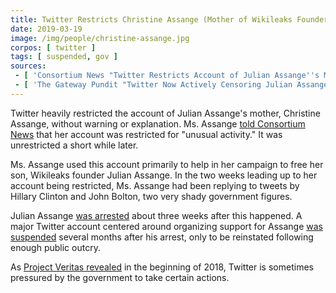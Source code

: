 ```yaml
---
title: Twitter Restricts Christine Assange (Mother of Wikileaks Founder Julian Assange)
date: 2019-03-19
image: /img/people/christine-assange.jpg
corpos: [ twitter ]
tags: [ suspended, gov ]
sources:
 - [ 'Consortium News "Twitter Restricts Account of Julian Assange''s Mother" by Joe Lauria (19 Mar 2019)', 'https://archive.vn/nOkSC' ]
 - [ 'The Gateway Pundit "Twitter Now Actively Censoring Julian Assange''s Mother" by Cassandra Fairbanks (20 Mar 2019)', 'https://archive.vn/xubm6' ]
---
```


Twitter heavily restricted the account of Julian Assange's mother, Christine
Assange, without warning or explanation. Ms. Assange [told Consortium
News](https://archive.vn/nOkSC#selection-295.0-295.163) that her account was
restricted for "unusual activity." It was unrestricted a short while later.

Ms. Assange used this account primarily to help in her campaign to free her
son, Wikileaks founder Julian Assange. In the two weeks leading up to her
account being restricted, Ms. Assange had been replying to tweets by Hillary
Clinton and John Bolton, two very shady government figures.

Julian Assange [was arrested](https://archive.vn/9bTuW) about three weeks after
this happened. A major Twitter account centered around organizing support for
Assange [was suspended](/events/twitter-suspends-julian-assange-defense-account/)
several months after his arrest, only to be reinstated following enough public
outcry.

As [Project Veritas revealed](/events/project-veritas-publishes-report-on-undercover-operations-regarding-twitter/)
in the beginning of 2018, Twitter is sometimes pressured by the government to
take certain actions.
